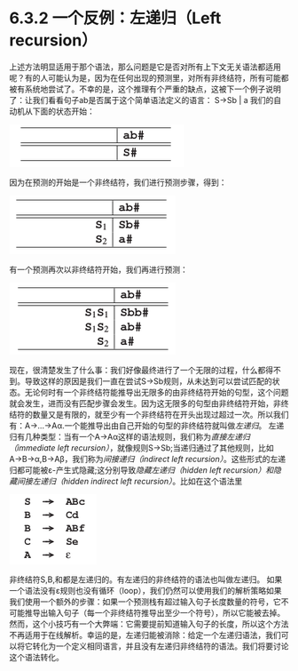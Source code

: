 # 6.3.2 一个反例：左递归（Left recursion）

上述方法明显适用于那个语法，那么问题是它是否对所有上下文无关语法都适用呢？有的人可能认为是，因为在任何出现的预测里，对所有非终结符，所有可能都被有系统地尝试了。不幸的是，这个推理有个严重的缺点，这被下一个例子说明了：让我们看看句子ab是否属于这个简单语法定义的语言：
S&rarr;Sb | a
我们的自动机从下面的状态开始：

![图6.3.2_1](../../img/6.3.2_1.png)

因为在预测的开始是一个非终结符，我们进行预测步骤，得到：

![图6.3.2_2](../../img/6.3.2_2.png)

有一个预测再次以非终结符开始，我们再进行预测：

![图6.3.2_3](../../img/6.3.2_3.png)

现在，很清楚发生了什么事：我们好像最终进行了一个无限的过程，什么都得不到。导致这样的原因是我们一直在尝试S&rarr;Sb规则，从未达到可以尝试匹配的状态。无论何时有一个非终结符能推导出无限多的由非终结符开始的句型，这个问题就会发生，进而没有匹配步骤会发生。因为这无限多的句型由非终结符开始，非终结符的数量又是有限的，就至少有一个非终结符在开头出现过超过一次。所以我们有：A&rarr;&hellip;&rarr;A&alpha;.一个能推导出由自己开始的句型的非终结符就叫做*左递归*。
左递归有几种类型：当有一个A&rarr;A&alpha;这样的语法规则，我们称为*直接左递归（immediate left recursion）*，就像规则S&rarr;Sb;当递归通过了其他规则，比如A&rarr;B&rarr;&alpha;,B&rarr;A&beta;，我们称为*间接递归（indirect left recursion）*。这些形式的左递归都可能被&epsilon;-产生式隐藏;这分别导致*隐藏左递归（hidden left recursion）*和*隐藏间接左递归（hidden indirect left recursion）*。比如在这个语法里

![图6.3.2_4](../../img/6.3.2_4.png)

非终结符S,B,和都是左递归的。有左递归的非终结符的语法也叫做左递归。
如果一个语法没有&epsilon;规则也没有循环（loop），我们仍然可以使用我们的解析策略如果我们使用一个额外的步骤：如果一个预测栈有超过输入句子长度数量的符号，它不可能推导出输入句子（每一个非终结符推导出至少一个符号），所以它能被去掉。然而，这个小技巧有一个大弊端：它需要提前知道输入句子的长度，所以这个方法不再适用于在线解析。幸运的是，左递归能被消除：给定一个左递归语法，我们可以将它转化为一个定义相同语言，并且没有左递归非终结符的语法。我们将要讨论这个语法转化。

